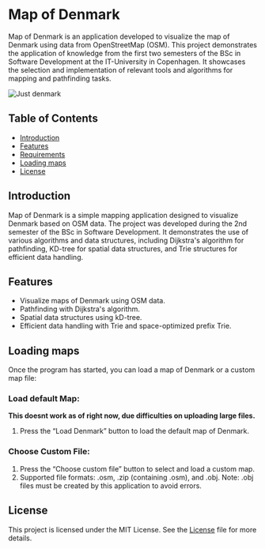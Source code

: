 # Map of Denmark
Map of Denmark is an application developed to visualize the map of Denmark using data from OpenStreetMap (OSM). This project demonstrates the application of knowledge from the first two semesters of the BSc in Software Development at the IT-University in Copenhagen. It showcases the selection and implementation of relevant tools and algorithms for mapping and pathfinding tasks.

![Just denmark](https://github.itu.dk/storage/user/6080/files/a21499c9-b407-4831-8443-18741719e6fd)


## Table of Contents
- [Introduction](#introduction)
- [Features](#features)
- [Requirements](#requirements)
- [Loading maps](#loading-maps)
- [License](#license)

## Introduction
Map of Denmark is a simple mapping application designed to visualize Denmark based on OSM data. The project was developed during the 2nd semester of the BSc in Software Development. It demonstrates the use of various algorithms and data structures, including Dijkstra's algorithm for pathfinding, KD-tree for spatial data structures, and Trie structures for efficient data handling.

## Features
* Visualize maps of Denmark using OSM data.
* Pathfinding with Dijkstra's algorithm.
* Spatial data structures using kD-tree.
* Efficient data handling with Trie and space-optimized prefix Trie.

## Loading maps
Once the program has started, you can load a map of Denmark or a custom map file:

### Load default Map:
**This doesnt work as of right now, due difficulties on uploading large files.**
1. Press the “Load Denmark” button to load the default map of Denmark.

### Choose Custom File:
1. Press the “Choose custom file” button to select and load a custom map.
2. Supported file formats: .osm, .zip (containing .osm), and .obj.
Note: .obj files must be created by this application to avoid errors.

## License
This project is licensed under the MIT License. See the [License](./LICENSE.md) file for more details.
